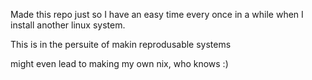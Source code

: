 Made this repo just so I have an easy time every once in a while when I install another linux system.

This is in the persuite of makin reprodusable systems

might even lead to making my own nix, who knows :)
